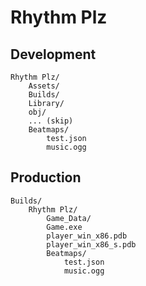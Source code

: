 # Rhythm Plz

## Development

```
Rhythm Plz/
	Assets/
	Builds/
	Library/
	obj/
	... (skip)
    Beatmaps/
        test.json
        music.ogg
```

## Production

```
Builds/
	Rhythm Plz/
		Game_Data/
		Game.exe
		player_win_x86.pdb
		player_win_x86_s.pdb
        Beatmaps/
            test.json
            music.ogg
```

